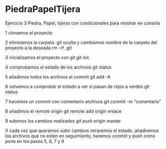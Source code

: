 # PiedraPapelTijera
Ejercicio 3 Piedra, Papel, tijeras con condicionales para mostrar en consola

1 clonamos el proyecto

2 eliminamos la carpeta .git oculta y cambiamos nombre de la carpeta del proyecto a la deseada 
     rm -rf .git

3 inicializamos el proyecto con git
    git init

4 comprobamos el estado de los archivos 
    git status

5 añadimos todos los archivos al commit
    git add -A

6 volvemos a comprobar el estado a ver si pasan de rojos a verdes
    git status

7 hacemos un commit con comentario archivos
    git commit -m "comentario"

8 añadimos el remote origin
    git remote add origin enlace

9 subimos los cambios realizados 
    git push origin master

X cada vez que queramos subir cambios miraremos el estado ,añadiremos los archivos que no esten en seguimiento, haremos commit y push 
    como pone en los pasos 5, 6, 7 y 9